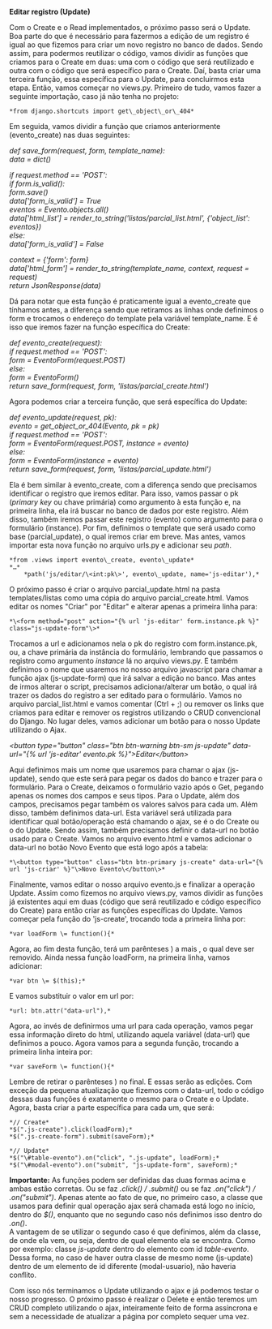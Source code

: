 **Editar registro (Update)**

Com o Create e o Read implementados, o próximo passo será o Update. Boa parte do que é necessário para fazermos a edição de um registro é igual ao que fizemos para criar um novo registro no banco de dados. Sendo assim, para podermos reutilizar o código, vamos dividir as funções que criamos para o Create em duas: uma com o código que será reutilizado e outra com o código que será específico para o Create. Daí, basta criar uma terceira função, essa específica para o Update, para concluirmos esta etapa. Então, vamos começar no views.py. Primeiro de tudo, vamos fazer a seguinte importação, caso já não tenha no projeto:

	*from django.shortcuts import get\_object\_or\_404*

Em seguida, vamos dividir a função que criamos anteriormente (evento\_create) nas duas seguintes:

*def save\_form(request, form, template\_name):*  
*data \= dict()*

*if request.method \== 'POST':*  
*if form.is\_valid():*  
*form.save()*  
*data\['form\_is\_valid'\] \= True*  
*eventos \= Evento.objects.all()*  
*data\['html\_list'\] \= render\_to\_string('listas/parcial\_list.html', {'object\_list': eventos})*  
*else:*  
*data\['form\_is\_valid'\] \= False*

*context \= {'form': form}*  
*data\['html\_form'\] \= render\_to\_string(template\_name, context, request \= request)*  
*return JsonResponse(data)*

Dá para notar que esta função é praticamente igual a evento\_create que tínhamos antes, a diferença sendo que retiramos as linhas onde definimos o form e trocamos o endereço do template pela variável template\_name. E é isso que iremos fazer na função específica do Create:

*def evento\_create(request):*  
*if request.method \== 'POST':*  
*form \= EventoForm(request.POST)*  
*else:*  
*form \= EventoForm()*  
*return save\_form(request, form, 'listas/parcial\_create.html')*

Agora podemos criar a terceira função, que será específica do Update:

*def evento\_update(request, pk):*  
*evento \= get\_object\_or\_404(Evento, pk \= pk)*  
*if request.method \== 'POST':*  
*form \= EventoForm(request.POST, instance \= evento)*  
*else:*  
*form \= EventoForm(instance \= evento)*  
*return save\_form(request, form, 'listas/parcial\_update.html')*

Ela é bem similar à evento\_create, com a diferença sendo que precisamos identificar o registro que iremos editar. Para isso, vamos passar o pk (*primary key* ou chave primária) como argumento à esta função e, na primeira linha, ela irá buscar no banco de dados por este registro. Além disso, também iremos passar este registro (evento) como argumento para o formulário (instance). Por fim, definimos o template que será usado como base (parcial\_update), o qual iremos criar em breve. Mas antes, vamos importar esta nova função no arquivo urls.py e adicionar seu *path*.

	*from .views import evento\_create, evento\_update*  
	*…*  
		*path('js/editar/\<int:pk\>', evento\_update, name='js-editar'),*

O próximo passo é criar o arquivo parcial\_update.html na pasta templates/listas como uma cópia do arquivo parcial\_create.html. Vamos editar os nomes "Criar" por "Editar" e alterar apenas a primeira linha para:

	*\<form method="post" action="{% url 'js-editar' form.instance.pk %}" class="js-update-form"\>*

Trocamos a url e adicionamos nela o pk do registro com form.instance.pk, ou, a chave primária da instância do formulário, lembrando que passamos o registro como argumento *instance* lá no arquivo views.py. E também definimos o nome que usaremos no nosso arquivo javascript para chamar a função ajax (js-update-form) que irá salvar a edição no banco. Mas antes de irmos alterar o script, precisamos adicionar/alterar um botão, o qual irá trazer os dados do registro a ser editado para o formulário. Vamos no arquivo parcial\_list.html e vamos comentar (Ctrl \+ ;) ou remover os links que criamos para editar e remover os registros utilizando o CRUD convencional do Django. No lugar deles, vamos adicionar um botão para o nosso Update utilizando o Ajax.

*\<button type="button" class="btn btn-warning btn-sm js-update" data-url="{% url 'js-editar' evento.pk %}"\>Editar\</button\>*

Aqui definimos mais um nome que usaremos para chamar o ajax (js-update), sendo que este será para pegar os dados do banco e trazer para o formulário. Para o Create, deixamos o formulário vazio após o Get, pegando apenas os nomes dos campos e seus tipos. Para o Update, além dos campos, precisamos pegar também os valores salvos para cada um. Além disso, também definimos data-url. Esta variável será utilizada para identificar qual botão/operação está chamando o ajax, se é o do Create ou o do Update. Sendo assim, também precisamos definir o data-url no botão usado para o Create. Vamos no arquivo evento.html e vamos adicionar o data-url no botão Novo Evento que está logo após a tabela:

	*\<button type="button" class="btn btn-primary js-create" data-url="{% url 'js-criar' %}"\>Novo Evento\</button\>*

Finalmente, vamos editar o nosso arquivo evento.js e finalizar a operação Update. Assim como fizemos no arquivo views.py, vamos dividir as funções já existentes aqui em duas (código que será reutilizado e código específico do Create) para então criar as funções específicas do Update. Vamos começar pela função do 'js-create', trocando toda a primeira linha por:

	*var loadForm \= function(){*

Agora, ao fim desta função, terá um parênteses ) a mais , o qual deve ser removido. Ainda nessa função loadForm, na primeira linha, vamos adicionar:

	*var btn \= $(this);*

E vamos substituir o valor em url por:

	*url: btn.attr("data-url"),*

Agora, ao invés de definirmos uma url para cada operação, vamos pegar essa informação direto do html, utilizando aquela variável (data-url) que definimos a pouco. Agora vamos para a segunda função, trocando a primeira linha inteira por:

	*var saveForm \= function(){*

Lembre de retirar o parênteses ) no final. E essas serão as edições. Com exceção da pequena atualização que fizemos com o data-url, todo o código dessas duas funções é exatamente o mesmo para o Create e o Update. Agora, basta criar a parte específica para cada um, que será:

	*// Create*  
	*$(".js-create").click(loadForm);*  
	*$(".js-create-form").submit(saveForm);*

	*// Update*  
	*$("\#table-evento").on("click", ".js-update", loadForm);*  
	*$("\#modal-evento").on("submit", "js-update-form", saveForm);*

**Importante:** As funções podem ser definidas das duas formas acima e ambas estão corretas. Ou se faz *.click() / .submit()* ou se faz *.on("click") / .on("submit")*. Apenas atente ao fato de que, no primeiro caso, a classe que usamos para definir qual operação ajax será chamada está logo no início, dentro do *$()*, enquanto que no segundo caso nós definimos isso dentro do *.on()*.  
	A vantagem de se utilizar o segundo caso é que definimos, além da classe, de onde ela vem, ou seja, dentro de qual elemento ela se encontra. Como por exemplo: classe *js-update* dentro do elemento com id *table-evento*. Dessa forma, no caso de haver outra classe de mesmo nome (js-update) dentro de um elemento de id diferente (modal-usuario), não haveria conflito.

Com isso nós terminamos o Update utilizando o ajax e já podemos testar o nosso progresso. O próximo passo é realizar o Delete e então teremos um CRUD completo utilizando o ajax, inteiramente feito de forma assíncrona e sem a necessidade de atualizar a página por completo sequer uma vez.